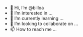 - 👋 Hi, I’m @billoa
- 👀 I’m interested in ...
- 🌱 I’m currently learning ...
- 💞️ I’m looking to collaborate on ...
- 📫 How to reach me ...

<!---
billoa/billoa is a ✨ special ✨ repository because its `README.md` (this file) appears on your GitHub profile.
You can click the Preview link to take a look at your changes.
--->
